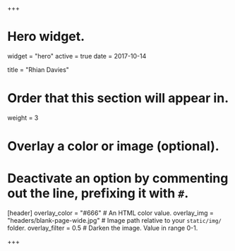 +++
# Hero widget.
widget = "hero"
active = true
date = 2017-10-14

title = "Rhian Davies"

# Order that this section will appear in.
weight = 3

# Overlay a color or image (optional).
#   Deactivate an option by commenting out the line, prefixing it with `#`.
[header]
  overlay_color = "#666"  # An HTML color value.
  overlay_img = "headers/blank-page-wide.jpg"  # Image path relative to your `static/img/` folder.
  overlay_filter = 0.5  # Darken the image. Value in range 0-1.

+++

